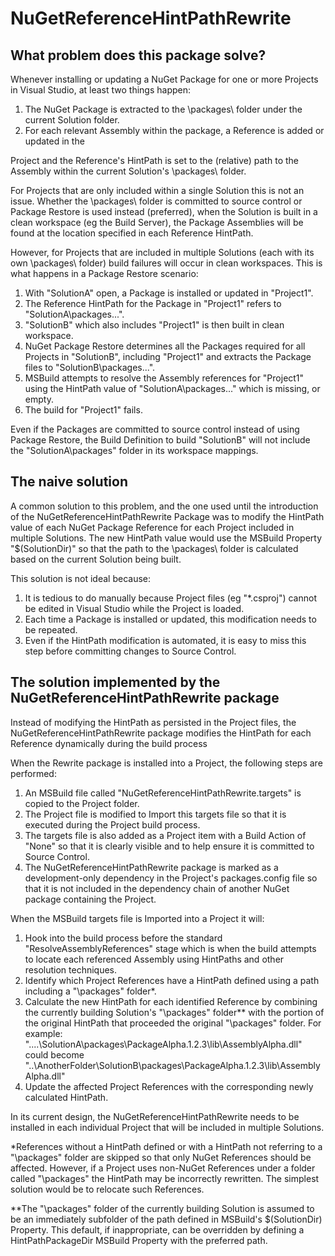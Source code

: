 NuGetReferenceHintPathRewrite
=============================

What problem does this package solve?
-------------------------------------

Whenever installing or updating a NuGet Package for one or more Projects in Visual Studio, at least two things happen:

1.	The NuGet Package is extracted to the \packages\ folder under the current Solution folder.
2.	For each relevant Assembly within the package, a Reference is added or updated in the 

Project and the Reference's HintPath is set to the (relative) path to the Assembly within the current Solution's \packages\ folder.

For Projects that are only included within a single Solution this is not an issue. Whether the \packages\ folder is committed to source control or Package Restore is used instead (preferred), when the Solution is built in a clean workspace (eg the Build Server), the Package Assemblies will be found at the location specified in each Reference HintPath.

However, for Projects that are included in multiple Solutions (each with its own \packages\ folder) build failures will occur in clean workspaces. This is what happens in a Package Restore scenario:

1.	With "SolutionA" open, a Package is installed or updated in "Project1".
2.	The Reference HintPath for the Package in "Project1" refers to "SolutionA\packages\...".
3.	"SolutionB" which also includes "Project1" is then built in clean workspace.
4.	NuGet Package Restore determines all the Packages required for all Projects in "SolutionB", including "Project1" and extracts the Package files to "SolutionB\packages\...".
5.	MSBuild attempts to resolve the Assembly references for "Project1" using the HintPath value of "SolutionA\packages\..." which is missing, or empty.
6.	The build for "Project1" fails.

Even if the Packages are committed to source control instead of using Package Restore, the Build Definition to build "SolutionB" will not include the "SolutionA\packages\" folder in its workspace mappings.

The naive solution
-----------

A common solution to this problem, and the one used until the introduction of the NuGetReferenceHintPathRewrite Package was to modify the HintPath value of each NuGet Package Reference for each Project included in multiple Solutions. The new HintPath value would use the MSBuild Property "$(SolutionDir)" so that the path to the \packages\ folder is calculated based on the current Solution being built.

This solution is not ideal because:

1.	It is tedious to do manually because Project files (eg "*.csproj") cannot be edited in Visual Studio while the Project is loaded.
2.	Each time a Package is installed or updated, this modification needs to be repeated.
3.	Even if the HintPath modification is automated, it is easy to miss this step before committing changes to Source Control.

The solution implemented by the NuGetReferenceHintPathRewrite package
------------------

Instead of modifying the HintPath as persisted in the Project files, the NuGetReferenceHintPathRewrite package modifies the HintPath for each Reference dynamically during the build process

When the Rewrite package is installed into a Project, the following steps are performed:

1.	An MSBuild file called "NuGetReferenceHintPathRewrite.targets" is copied to the Project folder.
2.	The Project file is modified to Import this targets file so that it is executed during the Project build process.
3.	The targets file is also added as a Project item with a Build Action of "None" so that it is clearly visible and to help ensure it is committed to Source Control.
4.	The NuGetReferenceHintPathRewrite package is marked as a development-only dependency in the Project's packages.config file so that it is not included in the dependency chain of another NuGet package containing the Project.

When the MSBuild targets file is Imported into a Project it will:

1.	Hook into the build process before the standard "ResolveAssemblyReferences" stage which is when the build attempts to locate each referenced Assembly using HintPaths and other resolution techniques.
2.	Identify which Project References have a HintPath defined using a path including a "\packages\" folder*. 
3.	Calculate the new HintPath for each identified Reference by combining the currently building Solution's "\packages\" folder** with the portion of the original HintPath that proceeded the original "\packages\" folder. For example:
"..\..\SolutionA\packages\PackageAlpha.1.2.3\lib\AssemblyAlpha.dll" could become "..\AnotherFolder\SolutionB\packages\PackageAlpha.1.2.3\lib\AssemblyAlpha.dll"
4.	Update the affected Project References with the corresponding newly calculated HintPath.

In its current design, the NuGetReferenceHintPathRewrite needs to be installed in each individual Project that will be included in multiple Solutions.

*References without a HintPath defined or with a HintPath not referring to a "\packages\" folder are skipped so that only NuGet References should be affected. However, if a Project uses non-NuGet References under a folder called "\packages\" the HintPath may be incorrectly rewritten. The simplest solution would be to relocate such References.

**The "\packages\" folder of the currently building Solution is assumed to be an immediately subfolder of the path defined in MSBuild's $(SolutionDir) Property. This default, if inappropriate, can be overridden by defining a HintPathPackageDir MSBuild Property with the preferred path.
